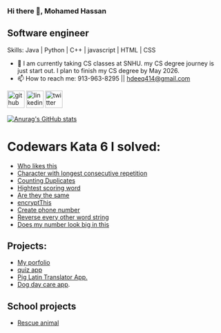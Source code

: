 ### Hi there 👋, Mohamed Hassan
## Software engineer

Skills: Java | Python | C++ | javascript | HTML | CSS

- 🌱 I am currently taking CS classes at SNHU. my CS degree journey is just start out. I plan to finish my CS degree by May 2026.
- 📫 How to reach me: 913-963-8295 || hdeeq414@gmail.com 


[<img src='https://cdn.jsdelivr.net/npm/simple-icons@3.0.1/icons/github.svg' alt='github' height='40'>](https://github.com/https://github.com/iscadeeye)  [<img src='https://cdn.jsdelivr.net/npm/simple-icons@3.0.1/icons/linkedin.svg' alt='linkedin' height='40'>](https://www.linkedin.com/in/linkedin.com/in/mhassan77/)  [<img src='https://cdn.jsdelivr.net/npm/simple-icons@3.0.1/icons/twitter.svg' alt='twitter' height='40'>](https://twitter.com/https://twitter.com/Mohamed75725590)  



[![Anurag's GitHub stats](https://github-readme-stats.vercel.app/api?username=iscadeeye)](https://github.com/anuraghazra/github-readme-stats)

# Codewars Kata 6 I solved:
* [Who likes this](https://www.codewars.com/kata/5266876b8f4bf2da9b000362)
* [Character with longest consecutive repetition](https://www.codewars.com/kata/586d6cefbcc21eed7a001155/solutions/javascript/me/best_practice)
* [Counting Duplicates](https://www.codewars.com/kata/54bf1c2cd5b56cc47f0007a1)
* [Hightest scoring word](https://www.codewars.com/kata/57eb8fcdf670e99d9b000272/solutions/javascript/me/best_practice)
* [Are they the same](https://www.codewars.com/kata/550498447451fbbd7600041c/solutions/javascript/me/best_practice)
* [encryptThis](https://www.codewars.com/users/iscadeeye/completed_solutions)
* [Create phone number](https://www.codewars.com/users/iscadeeye/completed_solutions)
* [Reverse every other word string](https://www.codewars.com/kata/58d76854024c72c3e20000de/solutions/javascript/me/best_practice)
* [Does my number look big in this](https://www.codewars.com/kata/5287e858c6b5a9678200083c/solutions/javascript/me/best_practice)


## Projects:
* [My porfolio]( https://iscadeeye.github.io/my-porfolio/)
* [quiz app](https://iscadeeye.github.io/Triva-quiz-app/)
* [Pig Latin Translator App.](https://iscadeeye.github.io/pig-latin-translator-app/)
* [Dog day care app](https://iscadeeye.github.io/Dog-day-care-app/).



## School projects
* [Rescue animal](https://github.com/iscadeeye/Rescue_animal/tree/main/src/academy/learningProgramming)




